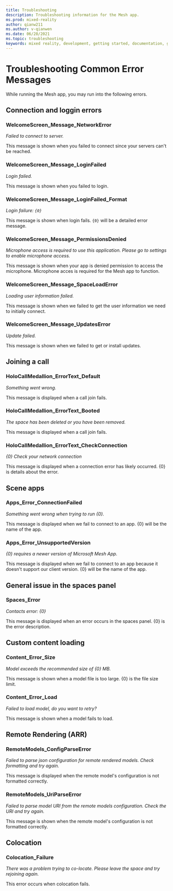 ```yaml
---
title: Troubleshooting
description: Troubleshooting information for the Mesh app.
ms.prod: mixed-reality
author: qianw211
ms.author: v-qianwen
ms.date: 06/28/2021
ms.topic: troubleshooting
keywords: mixed reality, development, getting started, documentation, guides, features, holograms
---
```


# Troubleshooting Common Error Messages

While running the Mesh app, you may run into the following errors.

## Connection and loggin errors

### WelcomeScreen_Message_NetworkError

*Failed to connect to server.*

This message is shown when you failed to connect since your servers can't be reached.

### WelcomeScreen_Message_LoginFailed

*Login failed.*

This message is shown when you failed to login.

### WelcomeScreen_Message_LoginFailed_Format

*Login failure: `{0}`*

This message is shown when login fails. `{0}` will be a detailed error message.

### WelcomeScreen_Message_PermissionsDenied

*Microphone access is required to use this application. Please go to settings to enable microphone access.*

This message is shown when your app is denied permission to access the microphone.  Microphone acces is required for the Mesh app to function.

### WelcomeScreen_Message_SpaceLoadError

*Loading user information failed.*

This message is shown when we failed to get the user information we need to initially connect.

### WelcomeScreen_Message_UpdatesError

*Update failed.*

This message is shown when we failed to get or install updates.

## Joining a call

### HoloCallMedallion_ErrorText_Default

*Something went wrong.*

This message is displayed when a call join fails.

### HoloCallMedallion_ErrorText_Booted

*The space has been deleted or you have been removed.*

This message is displayed when a call join fails.

### HoloCallMedallion_ErrorText_CheckConnection

*{0}&#xA;&#xA;Check your network connection*

This message is displayed when a connection error has likely occurred. {0} is details about the error.

## Scene apps

### Apps_Error_ConnectionFailed

*Something went wrong when trying to run {0}.*

This message is displayed when we fail to connect to an app. {0} will be the name of the app.

### Apps_Error_UnsupportedVersion

*{0} requires a newer version of Microsoft Mesh App.*

This message is displayed when we fail to connect to an app because it doesn't support our client version. {0} will be the name of the app.

## General issue in the spaces panel

### Spaces_Error

*Contacts error: {0}*

This message is displayed when an error occurs in the spaces panel. {0} is the error description.

## Custom content loading

### Content_Error_Size

*Model exceeds the recommended size of {0} MB.*

This message is shown when a model file is too large. {0} is the file size limit.

### Content_Error_Load

*Failed to load model, do you want to retry?*

This message is shown when a model fails to load.

## Remote Rendering (ARR)

### RemoteModels_ConfigParseError

*Failed to parse json configuration for remote rendered models. Check formatting and try again.*

This message is displayed when the remote model's configuration is not formatted correctly.

### RemoteModels_UriParseError

*Failed to parse model URI from the remote models configuration. Check the URI and try again.*

This message is shown when the remote model's configuration is not formatted correctly.

## Colocation

### Colocation_Failure

*There was a problem trying to co-locate. Please leave the space and try rejoining again.*

This error occurs when colocation fails. 